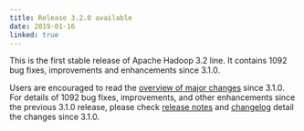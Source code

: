 ```yaml
---
title: Release 3.2.0 available
date: 2019-01-16
linked: true
---
```

<!---
  Licensed under the Apache License, Version 2.0 (the "License");
  you may not use this file except in compliance with the License.
  You may obtain a copy of the License at

   http://www.apache.org/licenses/LICENSE-2.0

  Unless required by applicable law or agreed to in writing, software
  distributed under the License is distributed on an "AS IS" BASIS,
  WITHOUT WARRANTIES OR CONDITIONS OF ANY KIND, either express or implied.
  See the License for the specific language governing permissions and
  limitations under the License. See accompanying LICENSE file.
-->

This is the first stable release of Apache Hadoop 3.2 line. It contains 1092 bug fixes, improvements and enhancements since 3.1.0.

Users are encouraged to read the [overview of major changes][1] since 3.1.0.
For details of 1092 bug fixes, improvements, and other enhancements since the previous 3.1.0 release,
please check [release notes][2] and [changelog][3]
 detail the changes since 3.1.0.

[1]: /docs/r3.2.0/index.html
[2]: https://hadoop.apache.org/docs/r3.2.0/hadoop-project-dist/hadoop-common/release/3.2.0/RELEASENOTES.3.2.0.html
[3]: https://hadoop.apache.org/docs/r3.2.0/hadoop-project-dist/hadoop-common/release/3.2.0/CHANGELOG.3.2.0.html

